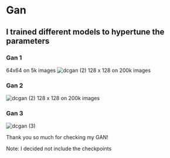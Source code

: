 # Gan 
## I trained different models to hypertune the parameters
### Gan 1
64x64 on 5k images 
![dcgan (2)](https://github.com/AngelicSage/AI/assets/142240060/3bae9e3d-759a-4e22-886c-b4f054866f09)
128 x 128 on 200k images
### Gan 2
![dcgan (2)](https://github.com/AngelicSage/AI/assets/142240060/149a05c9-1d6c-471a-af5e-94eaa3d30a8b)
128 x 128 on 200k images
### Gan 3 
![dcgan (3)](https://github.com/AngelicSage/AI/assets/142240060/a7c03c4a-1fef-4aa5-acf3-e298b07ee1f8)

Thank you so much for checking my GAN!

Note:
I decided not include the checkpoints 
